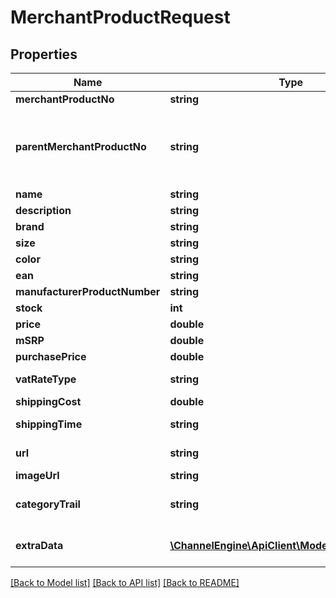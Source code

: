 # MerchantProductRequest

## Properties
Name | Type | Description | Notes
------------ | ------------- | ------------- | -------------
**merchantProductNo** | **string** | A unique identifier of the product. | [optional] 
**parentMerchantProductNo** | **string** | If this product is a different version of another  product (for example, all fields are the same except  size and/or color), then this field should contain  the &#39;MerchantProductNo&#39; of the parent. The parent  should already exist (or be present between the products  in the content of the API call, it does not matter whether   the parent is behind the child in the list). | [optional] 
**name** | **string** |  | [optional] 
**description** | **string** |  | [optional] 
**brand** | **string** |  | [optional] 
**size** | **string** |  | [optional] 
**color** | **string** |  | [optional] 
**ean** | **string** |  | [optional] 
**manufacturerProductNumber** | **string** |  | [optional] 
**stock** | **int** |  | [optional] 
**price** | **double** | Price, including VAT. | [optional] 
**mSRP** | **double** | Manufacturer&#39;s suggested retail price | [optional] 
**purchasePrice** | **double** |  | [optional] 
**vatRateType** | **string** | The type of VAT which applies to this product.  See: http://ec.europa.eu/taxation_customs/taxation/vat/topics/rates_en.htm | [optional] 
**shippingCost** | **double** |  | [optional] 
**shippingTime** | **string** | A textual representation of the shippingtime.  For example, in Dutch: &#39;Op werkdagen voor 22:00 uur besteld, morgen in huis&#39; | [optional] 
**url** | **string** | A URL pointing to the merchant&#39;s webpage  which displays this product. | [optional] 
**imageUrl** | **string** | A URL at which an image of this product  can be found. | [optional] 
**categoryTrail** | **string** | The category to which this product belongs.  Please supply this field in the following format:  &#39;maincategory &amp;gt; category &amp;gt; subcategory&#39;  For example:  &#39;vehicles &amp;gt; bikes &amp;gt; mountainbike&#39; | [optional] 
**extraData** | [**\ChannelEngine\ApiClient\Model\ExtraDataItem[]**](ExtraDataItem.md) | An optional list of key-value pairs containing  extra data about this product. This data can be  sent to channels or used for filtering products. | [optional] 

[[Back to Model list]](../README.md#documentation-for-models) [[Back to API list]](../README.md#documentation-for-api-endpoints) [[Back to README]](../README.md)


